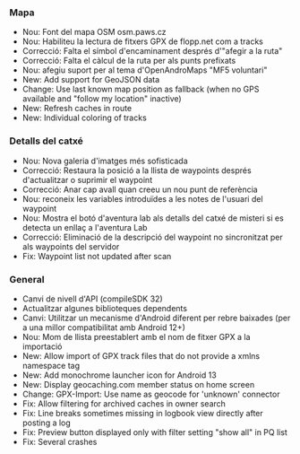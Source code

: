 ### Mapa
- Nou: Font del mapa OSM osm.paws.cz
- Nou: Habiliteu la lectura de fitxers GPX de flopp.net com a tracks
- Correcció: Falta el símbol d'encaminament després d'"afegir a la ruta"
- Correcció: Falta el càlcul de la ruta per als punts prefixats
- Nou: afegiu suport per al tema d'OpenAndroMaps "MF5 voluntari"
- New: Add support for GeoJSON data
- Change: Use last known map position as fallback (when no GPS available and "follow my location" inactive)
- New: Refresh caches in route
- New: Individual coloring of tracks

### Detalls del catxé
- Nou: Nova galeria d'imatges més sofisticada
- Correcció: Restaura la posició a la llista de waypoints després d'actualitzar o suprimir el waypoint
- Correcció: Anar cap avall quan creeu un nou punt de referència
- Nou: reconeix les variables introduïdes a les notes de l'usuari del waypoint
- Nou: Mostra el botó d'aventura lab als detalls del catxé de misteri si es detecta un enllaç a l'aventura Lab
- Correcció: Eliminació de la descripció del waypoint no sincronitzat per als waypoints del servidor
- Fix: Waypoint list not updated after scan

### General
- Canvi de nivell d'API (compileSDK 32)
- Actualitzar algunes biblioteques dependents
- Canvi: Utilitzar un mecanisme d'Android diferent per rebre baixades (per a una millor compatibilitat amb Android 12+)
- Nou: Mom de llista preestablert amb el nom de fitxer GPX a la importació
- New: Allow import of GPX track files that do not provide a xmlns namespace tag
- New: Add monochrome launcher icon for Android 13
- New: Display geocaching.com member status on home screen
- Change: GPX-Import: Use name as geocode for 'unknown' connector
- Fix: Allow filtering for archived caches in owner search
- Fix: Line breaks sometimes missing in logbook view directly after posting a log
- Fix: Preview button displayed only with filter setting "show all" in PQ list
- Fix: Several crashes
